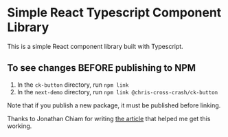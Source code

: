 # Simple React Typescript Component Library

This is a simple React component library built with Typescript.

## To see changes BEFORE publishing to NPM

1. In the `ck-button` directory, run `npm link`
2. In the `next-demo` directory, run `npm link @chris-cross-crash/ck-button`

Note that if you publish a new package, it must be published before linking.

Thanks to Jonathan Chiam for writing [the article](https://medium.com/@jchiam/publishing-a-typescript-react-component-to-npm-d3cc15b8d0a2) that helped me get this working.
